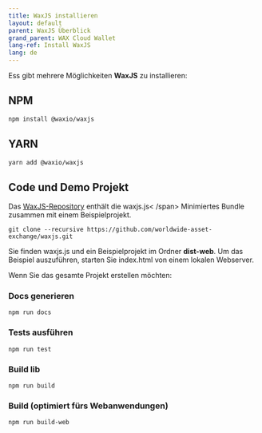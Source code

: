 ```yaml
---
title: WaxJS installieren
layout: default
parent: WaxJS Überblick
grand_parent: WAX Cloud Wallet
lang-ref: Install WaxJS
lang: de
---
```


Ess gibt mehrere Möglichkeiten **WaxJS** zu installieren:

## NPM

```bash
npm install @waxio/waxjs
```

## YARN

```bash
yarn add @waxio/waxjs
```

## Code und Demo Projekt

Das <a href="https://github.com/worldwide-asset-exchange/waxjs" target="_blank">WaxJS-Repository</a> enthält die <span class="codeSample">waxjs.js< /span> Minimiertes Bundle zusammen mit einem Beispielprojekt.

```
git clone --recursive https://github.com/worldwide-asset-exchange/waxjs.git
```

Sie finden <span class="codeSample">waxjs.js</span> und ein Beispielprojekt im Ordner **dist-web**. Um das Beispiel auszuführen, starten Sie <span class="codeSample">index.html</span> von einem lokalen Webserver.

Wenn Sie das gesamte Projekt erstellen möchten:

### Docs generieren

``` 
npm run docs
```

### Tests ausführen

``` 
npm run test 
```

### Build lib

``` 
npm run build
```

### Build (optimiert fürs Webanwendungen)

``` 
npm run build-web
```





